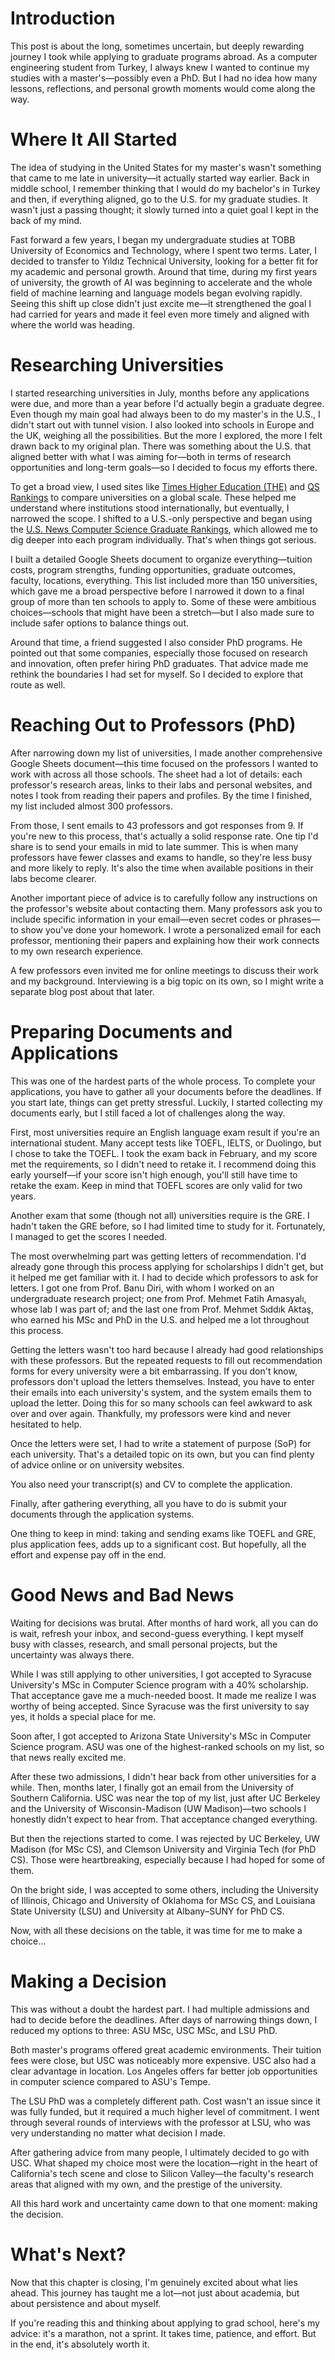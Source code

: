 # Introduction

This post is about the long, sometimes uncertain, but deeply rewarding journey I took while applying to graduate programs abroad. As a computer engineering student from Turkey, I always knew I wanted to continue my studies with a master's—possibly even a PhD. But I had no idea how many lessons, reflections, and personal growth moments would come along the way.

# Where It All Started

The idea of studying in the United States for my master's wasn't something that came to me late in university—it actually started way earlier. Back in middle school, I remember thinking that I would do my bachelor's in Turkey and then, if everything aligned, go to the U.S. for my graduate studies. It wasn't just a passing thought; it slowly turned into a quiet goal I kept in the back of my mind.

Fast forward a few years, I began my undergraduate studies at TOBB University of Economics and Technology, where I spent two terms. Later, I decided to transfer to Yıldız Technical University, looking for a better fit for my academic and personal growth. Around that time, during my first years of university, the growth of AI was beginning to accelerate and the whole field of machine learning and language models began evolving rapidly. Seeing this shift up close didn't just excite me—it strengthened the goal I had carried for years and made it feel even more timely and aligned with where the world was heading.

# Researching Universities

I started researching universities in July, months before any applications were due, and more than a year before I'd actually begin a graduate degree. Even though my main goal had always been to do my master's in the U.S., I didn't start out with tunnel vision. I also looked into schools in Europe and the UK, weighing all the possibilities. But the more I explored, the more I felt drawn back to my original plan. There was something about the U.S. that aligned better with what I was aiming for—both in terms of research opportunities and long-term goals—so I decided to focus my efforts there.

To get a broad view, I used sites like [Times Higher Education (THE)](https://www.timeshighereducation.com/) and [QS Rankings](https://www.topuniversities.com/university-rankings) to compare universities on a global scale. These helped me understand where institutions stood internationally, but eventually, I narrowed the scope. I shifted to a U.S.-only perspective and began using the [U.S. News Computer Science Graduate Rankings](https://www.usnews.com/best-graduate-schools/top-science-schools/computer-science-rankings?_sort=rank-asc), which allowed me to dig deeper into each program individually. That's when things got serious.

I built a detailed Google Sheets document to organize everything—tuition costs, program strengths, funding opportunities, graduate outcomes, faculty, locations, everything. This list included more than 150 universities, which gave me a broad perspective before I narrowed it down to a final group of more than ten schools to apply to. Some of these were ambitious choices—schools that might have been a stretch—but I also made sure to include safer options to balance things out.

Around that time, a friend suggested I also consider PhD programs. He pointed out that some companies, especially those focused on research and innovation, often prefer hiring PhD graduates. That advice made me rethink the boundaries I had set for myself. So I decided to explore that route as well.

# Reaching Out to Professors (PhD)

After narrowing down my list of universities, I made another comprehensive Google Sheets document—this time focused on the professors I wanted to work with across all those schools. The sheet had a lot of details: each professor's research areas, links to their labs and personal websites, and notes I took from reading their papers and profiles. By the time I finished, my list included almost 300 professors.

From those, I sent emails to 43 professors and got responses from 9. If you're new to this process, that's actually a solid response rate. One tip I'd share is to send your emails in mid to late summer. This is when many professors have fewer classes and exams to handle, so they're less busy and more likely to reply. It's also the time when available positions in their labs become clearer.

Another important piece of advice is to carefully follow any instructions on the professor's website about contacting them. Many professors ask you to include specific information in your email—even secret codes or phrases—to show you've done your homework. I wrote a personalized email for each professor, mentioning their papers and explaining how their work connects to my own research experience.

A few professors even invited me for online meetings to discuss their work and my background. Interviewing is a big topic on its own, so I might write a separate blog post about that later.

# Preparing Documents and Applications

This was one of the hardest parts of the whole process. To complete your applications, you have to gather all your documents before the deadlines. If you start late, things can get pretty stressful. Luckily, I started collecting my documents early, but I still faced a lot of challenges along the way.

First, most universities require an English language exam result if you're an international student. Many accept tests like TOEFL, IELTS, or Duolingo, but I chose to take the TOEFL. I took the exam back in February, and my score met the requirements, so I didn't need to retake it. I recommend doing this early yourself—if your score isn't high enough, you'll still have time to retake the exam. Keep in mind that TOEFL scores are only valid for two years.

Another exam that some (though not all) universities require is the GRE. I hadn't taken the GRE before, so I had limited time to study for it. Fortunately, I managed to get the scores I needed.

The most overwhelming part was getting letters of recommendation. I'd already gone through this process applying for scholarships I didn't get, but it helped me get familiar with it. I had to decide which professors to ask for letters. I got one from Prof. Banu Diri, with whom I worked on an undergraduate research project; one from Prof. Mehmet Fatih Amasyalı, whose lab I was part of; and the last one from Prof. Mehmet Sıddık Aktaş, who earned his MSc and PhD in the U.S. and helped me a lot throughout this process.

Getting the letters wasn't too hard because I already had good relationships with these professors. But the repeated requests to fill out recommendation forms for every university were a bit embarrassing. If you don't know, professors don't upload the letters themselves. Instead, you have to enter their emails into each university's system, and the system emails them to upload the letter. Doing this for so many schools can feel awkward to ask over and over again. Thankfully, my professors were kind and never hesitated to help.

Once the letters were set, I had to write a statement of purpose (SoP) for each university. That's a detailed topic on its own, but you can find plenty of advice online or on university websites.

You also need your transcript(s) and CV to complete the application.

Finally, after gathering everything, all you have to do is submit your documents through the application systems.

One thing to keep in mind: taking and sending exams like TOEFL and GRE, plus application fees, adds up to a significant cost. But hopefully, all the effort and expense pay off in the end.

# Good News and Bad News

Waiting for decisions was brutal. After months of hard work, all you can do is wait, refresh your inbox, and second-guess everything. I kept myself busy with classes, research, and small personal projects, but the uncertainty was always there.

While I was still applying to other universities, I got accepted to Syracuse University's MSc in Computer Science program with a 40% scholarship. That acceptance gave me a much-needed boost. It made me realize I was worthy of being accepted. Since Syracuse was the first university to say yes, it holds a special place for me.

Soon after, I got accepted to Arizona State University's MSc in Computer Science program. ASU was one of the highest-ranked schools on my list, so that news really excited me.

After these two admissions, I didn't hear back from other universities for a while. Then, months later, I finally got an email from the University of Southern California. USC was near the top of my list, just after UC Berkeley and the University of Wisconsin-Madison (UW Madison)—two schools I honestly didn't expect to hear from. That acceptance changed everything.

But then the rejections started to come. I was rejected by UC Berkeley, UW Madison (for MSc CS), and Clemson University and Virginia Tech (for PhD CS). Those were heartbreaking, especially because I had hoped for some of them.

On the bright side, I was accepted to some others, including the University of Illinois, Chicago and University of Oklahoma for MSc CS, and Louisiana State University (LSU) and University at Albany–SUNY for PhD CS.

Now, with all these decisions on the table, it was time for me to make a choice…

# Making a Decision

This was without a doubt the hardest part. I had multiple admissions and had to decide before the deadlines. After days of narrowing things down, I reduced my options to three: ASU MSc, USC MSc, and LSU PhD.

Both master's programs offered great academic environments. Their tuition fees were close, but USC was noticeably more expensive. USC also had a clear advantage in location. Los Angeles offers far better job opportunities in computer science compared to ASU's Tempe.

The LSU PhD was a completely different path. Cost wasn't an issue since it was fully funded, but it required a much higher level of commitment. I went through several rounds of interviews with the professor at LSU, who was very understanding no matter what decision I made.

After gathering advice from many people, I ultimately decided to go with USC. What shaped my choice most were the location—right in the heart of California's tech scene and close to Silicon Valley—the faculty's research areas that aligned with my own, and the prestige of the university.

All this hard work and uncertainty came down to that one moment: making the decision.

# What's Next?

Now that this chapter is closing, I'm genuinely excited about what lies ahead. This journey has taught me a lot—not just about academia, but about persistence and about myself.

If you're reading this and thinking about applying to grad school, here's my advice: it's a marathon, not a sprint. It takes time, patience, and effort. But in the end, it's absolutely worth it.
